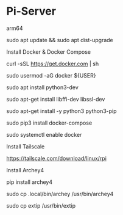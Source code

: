 # Pi-Server

arm64

sudo apt update && sudo apt dist-upgrade

Install Docker & Docker Compose

curl -sSL https://get.docker.com | sh

sudo usermod -aG docker ${USER}

sudo apt install python3-dev

sudo apt-get install libffi-dev libssl-dev

sudo apt-get install -y python3 python3-pip

sudo pip3 install docker-compose

sudo systemctl enable docker


Install Tailscale

https://tailscale.com/download/linux/rpi


Install Archey4

pip install archey4

sudo cp .local/bin/archey /usr/bin/archey4

sudo cp extip /usr/bin/extip


